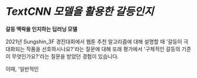 # *TextCNN 모델을 활용한 갈등인지*
**갈등 맥락을 인지하는 딥러닝 모델**

2021년 Sungshin_3F 경진대회에서 웹툰 추천 알고리즘에 대해 설명할 때
'갈등이 극대화되는 작품을 선호하시나요?'라는 질문에 대해 또래 평가에서 
'구체적인 갈등의 기준이 무엇인가요?'라는 질문을 받았던 경험이 있습니다.

이때, '일반적인 
